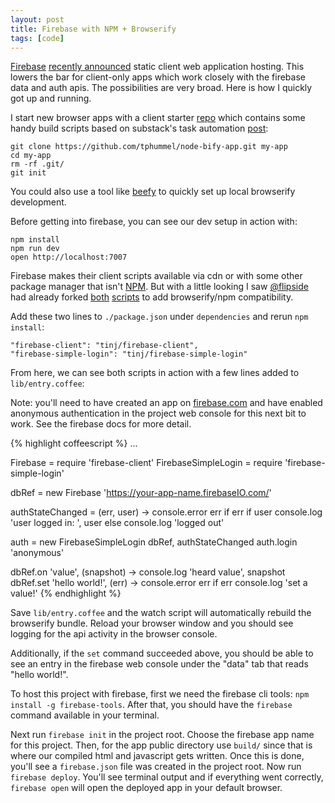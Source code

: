 ```yaml
---
layout: post
title: Firebase with NPM + Browserify
tags: [code]
---
```


[Firebase](https://www.firebase.com/) [recently announced](https://www.firebase.com/blog/2014-05-13-introducing-firebase-hosting.html) static client web application hosting. This lowers the bar for client-only apps which work closely with the firebase data and auth apis. The possibilities are very broad. Here is how I quickly got up and running.

I start new browser apps with a client starter [repo](https://github.com/tphummel/node-bify-app) which contains some handy build scripts based on substack's task automation [post](http://substack.net/task_automation_with_npm_run):

    git clone https://github.com/tphummel/node-bify-app.git my-app
    cd my-app
    rm -rf .git/
    git init

You could also use a tool like [beefy](https://www.npmjs.org/package/beefy) to quickly set up local browserify development.

Before getting into firebase, you can see our dev setup in action with:

    npm install
    npm run dev
    open http://localhost:7007

Firebase makes their client scripts available via cdn or with some other package manager that isn't [NPM](https://www.npmjs.org/). But with a little looking I saw [@flipside](https://github.com/flipside) had already forked [both](https://github.com/tinj/firebase-client) [scripts](https://github.com/tinj/firebase-simple-login) to add browserify/npm compatibility.

Add these two lines to `./package.json` under `dependencies` and rerun `npm install`:

    "firebase-client": "tinj/firebase-client",
    "firebase-simple-login": "tinj/firebase-simple-login"

From here, we can see both scripts in action with a few lines added to `lib/entry.coffee`:

Note: you'll need to have created an app on [firebase.com](http://firebase.com) and have enabled anonymous authentication in the project web console for this next bit to work. See the firebase docs for more detail.

{% highlight coffeescript %}
...

Firebase = require 'firebase-client'
FirebaseSimpleLogin = require 'firebase-simple-login'

dbRef = new Firebase 'https://your-app-name.firebaseIO.com/'

authStateChanged = (err, user) ->
  console.error err if err
  if user
    console.log 'user logged in: ', user
  else
    console.log 'logged out'

auth = new FirebaseSimpleLogin dbRef, authStateChanged
auth.login 'anonymous'

dbRef.on 'value', (snapshot) -> console.log 'heard value', snapshot
dbRef.set 'hello world!', (err) ->
  console.error err if err
  console.log 'set a value!'
{% endhighlight %}

Save `lib/entry.coffee` and the watch script will automatically rebuild the browserify bundle. Reload your browser window and you should see logging for the api activity in the browser console.

Additionally, if the `set` command succeeded above, you should be able to see an entry in the firebase web console under the "data" tab that reads "hello world!".

To host this project with firebase, first we need the firebase cli tools: `npm install -g firebase-tools`. After that, you should have the `firebase` command available in your terminal.

Next run `firebase init` in the project root. Choose the firebase app name for this project. Then, for the app public directory use `build/` since that is where our compiled html and javascript gets written. Once this is done, you'll see a `firebase.json` file was created in the project root. Now run `firebase deploy`. You'll see terminal output and if everything went correctly, `firebase open` will open the deployed app in your default browser.

